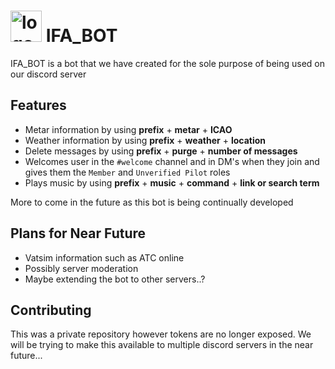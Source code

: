 # <img src="https://infiniteairways.xyz/img/IFA1.png" alt="logo" width="50"/> IFA_BOT 
 
IFA_BOT is a bot that we have created for the sole purpose of being used on our discord server

## Features
* Metar information by using **prefix** + **metar** + **ICAO**
* Weather information by using **prefix** + **weather** + **location**
* Delete messages by using **prefix** + **purge** + **number of messages**
* Welcomes user in the ```#welcome``` channel and in DM's when they join and gives them the ```Member``` and ```Unverified Pilot``` roles
* Plays music by using **prefix** + **music** + **command** + **link or search term**

More to come in the future as this bot is being continually developed

## Plans for Near Future
* Vatsim information such as ATC online
* Possibly server moderation
* Maybe extending the bot to other servers..?

## Contributing
This was a private repository however tokens are no longer exposed. We will be trying to make this available to multiple discord servers in the near future...

